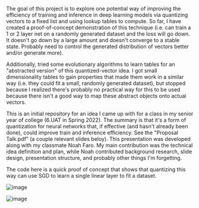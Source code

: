 The goal of this project is to explore one potential way of improving the efficiency of training and inference in deep learning models via quantizing vectors to a fixed list and using lookup tables to compute. So far, I have created a proof-of-concept demonstration of this technique (i.e. can train a 1 or 2 layer net on a randomly generated dataset and the loss will go down. It doesn't go down by a large amount and doesn't converge to a stable state. Probably need to control the generated distribution of vectors better and/or generate more).

Additionally, tried some evolutionary algorithms to learn tables for an "abstracted version" of this quantized-vector idea. I got small dimensionality tables to gain properties that made them work in a similar way (i.e. they could fit a small, randomly generated dataset), but stopped because I realized there's probably no practical way for this to be used because there isn't a good way to map these abstract objects onto actual vectors.

This is an initial repository for an idea I came up with for a class in my senior year of college (6.UAT in Spring 2022).
The summary is that it's a form of quantization for neural networks that, if effective (and hasn't already been done), could improve train and inference efficiency.
See the "Proposal Talk.pdf" (a couple relevant slides beloy). This presentation was developed along with my classmate Noah Faro. My main contribution was the technical idea definition and plan, while Noah contributed background research, slide design, presentation structure, and probably other things I'm forgetting.

The code here is a quick proof of concept that shows that quantizing this way can use SGD to learn a single linear layer to fit a dataset.

![image](https://github.com/user-attachments/assets/cff8dd23-0333-4865-b734-4bb5d64d5048)

![image](https://github.com/user-attachments/assets/311d4148-a0b1-4c80-a368-ea08e0651c59)


